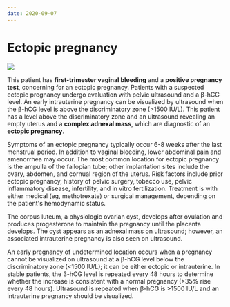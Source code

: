 ```yaml
---
date: 2020-09-07
---
```


# Ectopic pregnancy

<!-- ectopic pregnancy risks, sx, dx, management -->

![](https://photos.thisispiggy.com/file/wikiFiles/image-20200203202000036.png)

This patient has **first-trimester vaginal bleeding** and a **positive pregnancy test**, concerning for an ectopic pregnancy. Patients with a suspected ectopic pregnancy undergo evaluation with pelvic ultrasound and a β-hCG level. An early intrauterine pregnancy can be visualized by ultrasound when the β-hCG level is above the discriminatory zone (>1500 IU/L). This patient has a level above the discriminatory zone and an ultrasound revealing an empty uterus and a **complex adnexal mass**, which are diagnostic of an **ectopic pregnancy**.

Symptoms of an ectopic pregnancy typically occur 6-8 weeks after the last menstrual period. In addition to vaginal bleeding, lower abdominal pain and amenorrhea may occur. The most common location for ectopic pregnancy is the ampulla of the fallopian tube; other implantation sites include the ovary, abdomen, and cornual region of the uterus. Risk factors include prior ectopic pregnancy, history of pelvic surgery, tobacco use, pelvic inflammatory disease, infertility, and in vitro fertilization. Treatment is with either medical (eg, methotrexate) or surgical management, depending on the patient's hemodynamic status.

The corpus luteum, a physiologic ovarian cyst, develops after ovulation and produces progesterone to maintain the pregnancy until the placenta develops. The cyst appears as an adnexal mass on ultrasound; however, an associated intrauterine pregnancy is also seen on ultrasound.

An early pregnancy of undetermined location occurs when a pregnancy cannot be visualized on ultrasound at a β-hCG level below the discriminatory zone (<1500 IU/L); it can be either ectopic or intrauterine. In stable patients, the β-hCG level is repeated every 48 hours to determine whether the increase is consistent with a normal pregnancy (>35% rise every 48 hours). Ultrasound is repeated when β-hCG is >1500 IU/L and an intrauterine pregnancy should be visualized.
